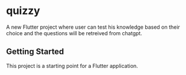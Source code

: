 # quizzy

A new Flutter project where user can test his knowledge based on their choice and the questions will be retreived from chatgpt.

## Getting Started

This project is a starting point for a Flutter application.
